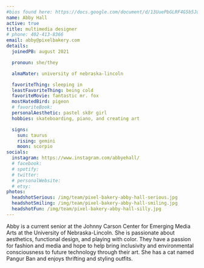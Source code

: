 ```yaml
---
#bios found here: https://docs.google.com/document/d/13UuePbGLRF4G5b5JoEe2Vua3NukZ1-QwRW4Oisnd8lI/edit#
name: Abby Hall
active: true
title: multimedia designer
# phone: 402-413-8366
email: abby@pixelbakery.com
details:
  joinedPB: august 2021

  pronoun: she/they

  almaMater: university of nebraska-lincoln

  favoriteThing: sleeping in
  leastFavoriteThing: being cold
  favoriteMovie: fantastic mr. fox
  mostHatedBird: pigeon
  # favoriteBook:
  personalAesthetic: pastel sk8r girl
  hobbies: skateboarding, piano, and creating art

  signs:
    sun: taurus
    rising: gemini
    moon: scorpio
socials:
  instagram: https://www.instagram.com/abbyehall/
  # facebook:
  # spotify:
  # twitter:
  # personalWebsite:
  # etsy:
photos:
  headshotSerious: /img/team/pixel-bakery-abby-hall-serious.jpg
  headshotSmiling: /img/team/pixel-bakery-abby-hall-smiling.jpg
  headshotFun: /img/team/pixel-bakery-abby-hall-silly.jpg
---
```


Abby is a current senior at the Johnny Carson Center for Emerging Media Arts at the University of Nebraska-Lincoln. She is passionate about aesthetics, functional design, and playing with color. They have a passion for fashion and media and hope to help bring inclusivity and environmental consciousness to future technology through their art. She has a cat named Pangur Ban and enjoys thrifting and styling outfits.
